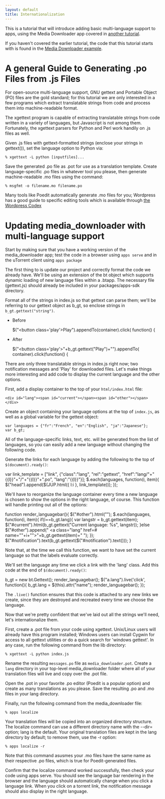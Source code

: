 ```yaml
---
layout: default
title: Internationalization
---
```


This is a tutorial that will introduce adding basic multi-language support to
apps, using the Media Downloader app covered in [another tutorial](media_downloader.html).

If you haven't covered the earlier tutorial, the code that this tutorial
starts with is found in the [Media Downloader example](media_downloader.html).

# A general Guide to Generating .po Files from .js Files

For open-source multi-language support, GNU gettext and Portable Object (PO)
files are the gold standard; for this tutorial we are only interested in a few
programs which extract translatable strings from code and process them into
machine-readable format.

The xgettext program is capable of extracting translatable strings from code
written in a variety of languages, but Javascript is not among
them. Fortunately, the xgettext parsers for Python and Perl work handily on .js
files as well.

Given .js files with gettext-formatted strings (enclose your strings in
gettext()), set the language option to Python via:

    % xgettext -L python [inputfiles]...

Save the generated .po file as .pot for use as a translation template.
Create language-specific .po files in whatever tool you please, then
generate machine-readable .mo files using the command:

    % msgfmt -o filename.mo filename.po

Many tools like Poedit automatically generate .mo files for you; Wordpress
has a good guide to specific editing tools which is available through
[the Wordpress Codex](http://codex.wordpress.org/Translating_WordPress)

# Updating media_downloader with multi-language support

Start by making sure that you have a working version of the media_downloader
app; test the code in a browser using `apps serve` and in the uTorrent
client using `apps package`

The first thing to is update our project and correctly format the code we
already have. We'll be using an extension of the bt object which supports 
dynamic loading of new language files within a .btapp. The necessary file 
(gettext.js) should already be included in your packages/apps-sdk directory.

Format all of the strings in index.js so that gettext can parse them; we'll 
be referring to our gettext object as b_gt, so enclose strings in 
`b_gt.gettext("string")`.

- Before

    $("&lt;button class='play'>Play</button>").appendTo(container).click(
        function() {

- After

    $("&lt;button class='play'>"+b_gt.gettext("Play")+"</button>").appendTo(
        container).click(function() {

There are only three translatable strings in index.js right now; two
notification messages and 'Play' for downloaded files. Let's make
things more interesting and add code to display the current
language and the other options.

First, add a display container to the top of your `html/index.html` file:

    <div id="lang"><span id="current"></span><span id="other"></span></div>

Create an object containing your language options at the top of `index.js`, 
as well as a global variable for the gettext object:

	var languages = {"fr":"French", "en":"English", "ja":"Japanese"};
	var b_gt;
	
All of the language-specific links, text, etc. will be generated from 
the list of languages, so you can easily add a new language without changing 
the following code.

Generate the links for each language by adding the following to 
the top of `$(document).ready()`:

  var link_template = ["link", {"class":"lang", "rel":"gettext", "href":"lang/"+"{{l}}"+"/"+"{{l}}"+".po", "lang":"{{l}}"}];
  $.each(languages, function(i, item){
	$("head").append($(JUP.html({ l:i }, link_template)));
  });

We'll have to reorganize the language container every time a new language is
chosen to show the options in the right language, of course. This function 
will handle printing out all of the options:

function render_languagebar(){
	$("#other").html("");
	$.each(languages, function(i, item){
		if(i==b_gt.lang){
			var langstr = b_gt.gettext(item);
			$("#current").html(b_gt.gettext("Current language: %s", langstr));
		}else $("#other").append(" &lt;a class=\"lang\" href=# name=\""+i+"\">"+b_gt.gettext(item)+"</a> ");
	});
	$("#notification").text(b_gt.gettext($("#notification").text()));
}

Note that, at the time we call this function, we want to have set the current
language so that the labels evaluate correctly.

We'll set the language any time we click a link with the 'lang' class. Add
this code at the end of `$(document).ready()`:

  b_gt = new bt.Gettext();
  render_languagebar();
  $("a.lang").live('click', function(){
	  b_gt.lang = $(this).attr("name");
	  render_languagebar();
  });

The `.live()` function ensures that this code is attached to any new links we
create, since they are destroyed and recreated every time we choose the
language.

Now that we're pretty confident that we've laid out all the strings we'll
need, let's internationalize them. 

First, create a .pot file from your code using xgettext. Unix/Linux users will
already have this program installed; Windows users can install Cygwin for
access to all gettext utilities or do a quick search for 'windows gettext'.
In any case, run the following command from the lib directory:

    % xgettext -L python index.js

Rename the resulting `messages.po` file as `media_downloader.pot`. Create a
`lang` directory in your top-level media_downloader folder where all of your
translation files will live and copy over the .pot file.

Open the .pot in your favorite .po editor (Poedit is a popular option) and
create as many translations as you please. Save the resulting .po and .mo
files in your lang directory.

Finally, run the following command from the media_downloader file:

    % apps localize

Your translation files will be copied into an organized directory structure. 
The localize command can use a different directory name with the --dir= 
option; lang is the default. Your original translation files are kept in the lang 
directory by default; to remove them, use the -r option:

    % apps localize -r
	
Note that this command asusmes your .mo files have the same name as their
respective .po files, which is true for Poedit-generated files.

Confirm that the localize command worked successfully, then check your
code using apps serve. You should see the language bar rendering in the
browser and the language should automatically change when you click a language
link. When you click on a torrent link, the notification message should also
display in the right language.
